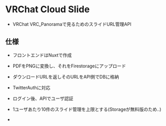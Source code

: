 # VRChat Cloud Slide
* VRChat VRC_Panoramaで見るためのスライドURL管理API

## 仕様
* フロントエンドはNuxtで作成
* PDFをPNGに変換し、それをFirestorageにアップロード
* ダウンロードURLを返しそのURLをAPI側でDBに格納

* TwitterAuthに対応
* ログイン後、APIでユーザ認証
* 1ユーザあたり10件のスライド管理を上限とする(Storageが無料版のため..)
* 
